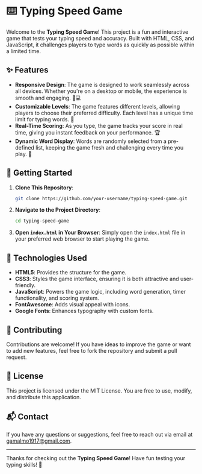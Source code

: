 # ⌨️ Typing Speed Game

Welcome to the **Typing Speed Game**! This project is a fun and interactive game that tests your typing speed and accuracy. Built with HTML, CSS, and JavaScript, it challenges players to type words as quickly as possible within a limited time.

## ✨ Features

- **Responsive Design**: The game is designed to work seamlessly across all devices. Whether you're on a desktop or mobile, the experience is smooth and engaging. 📱💻
- **Customizable Levels**: The game features different levels, allowing players to choose their preferred difficulty. Each level has a unique time limit for typing words. 🎯
- **Real-Time Scoring**: As you type, the game tracks your score in real time, giving you instant feedback on your performance. 🏆
- **Dynamic Word Display**: Words are randomly selected from a pre-defined list, keeping the game fresh and challenging every time you play. 🔄

## 🚀 Getting Started

1. **Clone This Repository**:

   ```bash
   git clone https://github.com/your-username/typing-speed-game.git
   ```

2. **Navigate to the Project Directory**:
   ```bash
   cd typing-speed-game
   ```
3. **Open `index.html` in Your Browser**:
   Simply open the `index.html` file in your preferred web browser to start playing the game.

## 🔧 Technologies Used

- **HTML5**: Provides the structure for the game.
- **CSS3**: Styles the game interface, ensuring it is both attractive and user-friendly.
- **JavaScript**: Powers the game logic, including word generation, timer functionality, and scoring system.
- **FontAwesome**: Adds visual appeal with icons.
- **Google Fonts**: Enhances typography with custom fonts.

## 🤝 Contributing

Contributions are welcome! If you have ideas to improve the game or want to add new features, feel free to fork the repository and submit a pull request.

## 📄 License

This project is licensed under the MIT License. You are free to use, modify, and distribute this application.

## 📬 Contact

If you have any questions or suggestions, feel free to reach out via email at [gamalmo1917@gmail.com](mailto:gamalmo1917@gmail.com).

---

Thanks for checking out the **Typing Speed Game**! Have fun testing your typing skills! 🎉

